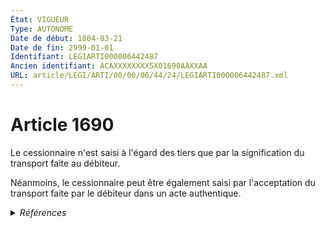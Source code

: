 ```yaml
---
État: VIGUEUR
Type: AUTONOME
Date de début: 1804-03-21
Date de fin: 2999-01-01
Identifiant: LEGIARTI000006442487
Ancien identifiant: ACAXXXXXXXX5X01690AAXXAA
URL: article/LEGI/ARTI/00/00/06/44/24/LEGIARTI000006442487.xml
---
```


<h1>Article 1690</h1>

Le cessionnaire n'est saisi à l'égard des tiers que par la signification du
transport faite au débiteur.<br />

Néanmoins, le cessionnaire peut être également saisi par l'acceptation du
transport faite par le débiteur dans un acte authentique.


<details>
  <summary><em>Références</em></summary>

  <h2>Articles faisant référence à l'article</h2>
  
  <ul>
    <li>
      <a href="https://legal.tricoteuses.fr//redirection/LEGIARTI000006230184?vers=git&vers=legifrance">Code de commerce - article L239-2 AUTONOME VIGUEUR, en vigueur depuis le 2005-08-03</a> CITATION source
    </li>
    <li>
      <a href="https://legal.tricoteuses.fr//redirection/LEGIARTI000039491199?vers=git&vers=legifrance">Code de commerce - article Annexe 4-7 AUTONOME MODIFIE, en vigueur du 2019-12-11 au 2020-01-01</a> CITATION source
    </li>
    <li>
      <a href="https://legal.tricoteuses.fr//redirection/LEGIARTI000036742280?vers=git&vers=legifrance">Code de commerce - article Annexe 4-7 AUTONOME MODIFIE, en vigueur du 2018-03-26 au 2019-12-11</a> CITATION source
    </li>
    <li>
      <a href="https://legal.tricoteuses.fr//redirection/LEGIARTI000039624163?vers=git&vers=legifrance">Code de commerce - article Annexe 4-7 AUTONOME MODIFIE, en vigueur du 2020-01-01 au 2020-03-01</a> CITATION source
    </li>
    <li>
      <a href="https://legal.tricoteuses.fr//redirection/LEGIARTI000006919099?vers=git&vers=legifrance">Code de la santé publique - article R6212-24 AUTONOME ABROGE, en vigueur du 2005-07-26 au 2016-01-29</a> CITATION source
    </li>
    <li>
      <a href="https://legal.tricoteuses.fr//redirection/LEGIARTI000017841450?vers=git&vers=legifrance">Code des assurances - article L132-8 AUTONOME MODIFIE, en vigueur du 2007-12-19 au 2008-12-19</a> CITATION source
    </li>
    <li>
      <a href="https://legal.tricoteuses.fr//redirection/LEGIARTI000018154217?vers=git&vers=legifrance">Code des assurances - article L132-8 AUTONOME VIGUEUR, en vigueur depuis le 2008-12-19</a> CITATION source
    </li>
    <li>
      <a href="https://legal.tricoteuses.fr//redirection/LEGIARTI000006792377?vers=git&vers=legifrance">Code de la mutualité - article L223-10 AUTONOME MODIFIE, en vigueur du 2001-04-22 au 2007-12-19</a> CITATION source
    </li>
    <li>
      <a href="https://legal.tricoteuses.fr//redirection/LEGIARTI000017841454?vers=git&vers=legifrance">Code de la mutualité - article L223-10 AUTONOME MODIFIE, en vigueur du 2007-12-19 au 2008-12-19</a> CITATION source
    </li>
    <li>
      <a href="https://legal.tricoteuses.fr//redirection/LEGIARTI000006497180?vers=git&vers=legifrance">Décret n°93-977 du 31 juillet 1993 relatif aux saisies et cessions notifiées aux comptables publics et aux centres de chèques postaux ou de la Caisse nationale d'épargne - article 6 AUTONOME MODIFIE, en vigueur du 1993-08-05 au 2005-12-31</a> CITATION source
    </li>
    <li>
      <a href="https://legal.tricoteuses.fr//redirection/LEGIARTI000048876582?vers=git&vers=legifrance">Code de commerce - article R821-112 AUTONOME VIGUEUR, en vigueur depuis le 2024-02-01</a> CITATION source
    </li>
    <li>
      <a href="https://legal.tricoteuses.fr//redirection/LEGIARTI000041751098?vers=git&vers=legifrance">Code de commerce - article R822-63 AUTONOME ABROGE, en vigueur du 2020-03-25 au 2024-02-01</a> CITATION source
    </li>
    <li>
      <a href="https://legal.tricoteuses.fr//redirection/LEGIARTI000006200878?vers=git&vers=legifrance">Décret n°71-688 du 11 août 1971 pris pour l'application à la profession de greffier de tribunal de commerce de la loi du 29 novembre 1966 relative aux sociétés civiles professionnelles - article 27 AUTONOME MODIFIE, en vigueur du 1971-08-24 au 1991-08-01</a> CITATION source
    </li>
    <li>
      <a href="https://legal.tricoteuses.fr//redirection/LEGIARTI000030994920?vers=git&vers=legifrance">Code monétaire et financier - article L214-162-8 AUTONOME MODIFIE, en vigueur du 2015-08-08 au 2016-12-11</a> CITATION source
    </li>
    <li>
      <a href="https://legal.tricoteuses.fr//redirection/LEGIARTI000006497181?vers=git&vers=legifrance">Décret n°93-977 du 31 juillet 1993 relatif aux saisies et cessions notifiées aux comptables publics - article 6 AUTONOME VIGUEUR, en vigueur depuis le 2005-12-31</a> CITATION source
    </li>
    <li>
      <a href="https://legal.tricoteuses.fr//redirection/LEGIARTI000006478539?vers=git&vers=legifrance">Loi du 19 février 1889 relative à la restriction du privilège du bailleur d'un fonds rural et à l'attribution des indemnités dues par suite d'assurances - article 4 AUTONOME VIGUEUR, en vigueur depuis le 1889-02-20</a> CITATION source
    </li>
    <li>
      <a href="https://legal.tricoteuses.fr//redirection/LEGIARTI000006792973?vers=git&vers=legifrance">Code des assurances - article L132-8 AUTONOME MODIFIE, en vigueur du 1976-07-21 au 1981-01-08</a> CITATION source
    </li>
    <li>
      <a href="https://legal.tricoteuses.fr//redirection/LEGIARTI000006474086?vers=git&vers=legifrance">Loi n° 76-519 du 15 juin 1976 relative à certaines formes de transmission des créances - article 12 AUTONOME VIGUEUR, en vigueur depuis le 1976-06-16</a> CITATION source
    </li>
    <li>
      <a href="https://legal.tricoteuses.fr//redirection/LEGIARTI000038799302?vers=git&vers=legifrance">Code civil - article 1865 AUTONOME VIGUEUR, en vigueur depuis le 2019-07-21</a> CITATION source
    </li>
    <li>
      <a href="https://legal.tricoteuses.fr//redirection/LEGIARTI000006914538?vers=git&vers=legifrance">Code de la santé publique - article R4381-66 AUTONOME MODIFIE, en vigueur du 2004-08-08 au 2005-05-05</a> CITATION source
    </li>
    <li>
      <a href="https://legal.tricoteuses.fr//redirection/LEGIARTI000006914539?vers=git&vers=legifrance">Code de la santé publique - article R4381-66 AUTONOME TRANSFERE, en vigueur du 2005-05-05 au 2006-04-01</a> CITATION source
    </li>
    <li>
      <a href="https://legal.tricoteuses.fr//redirection/LEGIARTI000006291073?vers=git&vers=legifrance">Code des marchés publics (édition 1964) - article 201 ter AUTONOME ABROGE, en vigueur du 1981-02-05 au 2001-09-09</a> CITATION source
    </li>
    <li>
      <a href="https://legal.tricoteuses.fr//redirection/LEGIARTI000006792974?vers=git&vers=legifrance">Code des assurances - article L132-8 AUTONOME MODIFIE, en vigueur du 1992-07-17 au 2005-12-16</a> CITATION source
    </li>
    <li>
      <a href="https://legal.tricoteuses.fr//redirection/LEGIARTI000041672545?vers=git&vers=legifrance">Code de commerce - article Annexe 4-7 AUTONOME MODIFIE, en vigueur du 2020-03-01 au 2021-04-01</a> CITATION source
    </li>
    <li>
      <a href="https://legal.tricoteuses.fr//redirection/LEGIARTI000006444374?vers=git&vers=legifrance">Code civil - article 1865 AUTONOME MODIFIE, en vigueur du 1978-07-01 au 2019-07-21</a> CITATION source
    </li>
    <li>
      <a href="https://legal.tricoteuses.fr//redirection/LEGIARTI000043291660?vers=git&vers=legifrance">Code de commerce - article Annexe 4-7 AUTONOME MODIFIE, en vigueur du 2021-04-01 au 2022-01-01</a> CITATION source
    </li>
    <li>
      <a href="https://legal.tricoteuses.fr//redirection/LEGIARTI000043308651?vers=git&vers=legifrance">Code de commerce - article Annexe 4-7 AUTONOME MODIFIE, en vigueur du 2023-01-01 au 2023-01-26</a> CITATION source
    </li>
    <li>
      <a href="https://legal.tricoteuses.fr//redirection/LEGIARTI000006793037?vers=git&vers=legifrance">Code des assurances - article L132-15 AUTONOME MODIFIE, en vigueur du 1992-07-17 au 2008-12-19</a> CITATION source
    </li>
    <li>
      <a href="https://legal.tricoteuses.fr//redirection/LEGIARTI000027349780?vers=git&vers=legifrance">Code rural et de la pêche maritime - article R173-21 AUTONOME VIGUEUR, en vigueur depuis le 2013-04-25</a> CITATION source
    </li>
    <li>
      <a href="https://legal.tricoteuses.fr//redirection/LEGIARTI000006914501?vers=git&vers=legifrance">Code de la santé publique - article R4381-53 AUTONOME VIGUEUR, en vigueur depuis le 2006-04-01</a> CITATION source
    </li>
    <li>
      <a href="https://legal.tricoteuses.fr//redirection/LEGIARTI000006305052?vers=git&vers=legifrance">Loi n° 85-1321 du 14 décembre 1985 modifiant diverses dispositions du droit des valeurs mobilières, des titres de créances négociables, des sociétés et des opérations de bourse - article 4 AUTONOME MODIFIE, en vigueur du 1985-12-15 au 2006-03-24</a> CITATION source
    </li>
    <li>
      <a href="https://legal.tricoteuses.fr//redirection/LEGIARTI000006337034?vers=git&vers=legifrance">Décret n°49-1470 du 10 novembre 1949 relatif à la forme des valeurs mobilières - article 3 AUTONOME VIGUEUR, en vigueur depuis le 1949-11-15</a> CITATION source
    </li>
    <li>
      <a href="https://legal.tricoteuses.fr//redirection/LEGIARTI000006200879?vers=git&vers=legifrance">Décret n°71-688 du 11 août 1971 pris pour l'application à la profession de greffier de tribunal de commerce de la loi du 29 novembre 1966 relative aux sociétés civiles professionnelles - article 27 AUTONOME ABROGE, en vigueur du 1991-08-01 au 2007-03-27</a> CITATION source
    </li>
    <li>
      <a href="https://legal.tricoteuses.fr//redirection/LEGIARTI000006793036?vers=git&vers=legifrance">Code des assurances - article L132-15 AUTONOME MODIFIE, en vigueur du 1976-07-21 au 1981-01-08</a> CITATION source
    </li>
    <li>
      <a href="https://legal.tricoteuses.fr//redirection/LEGIARTI000017841505?vers=git&vers=legifrance">Code des assurances - article L132-15 AUTONOME VIGUEUR, en vigueur depuis le 2008-12-19</a> CITATION source
    </li>
    <li>
      <a href="https://legal.tricoteuses.fr//redirection/LEGIARTI000006792386?vers=git&vers=legifrance">Code de la mutualité - article L223-16 AUTONOME VIGUEUR, en vigueur depuis le 2001-04-22</a> CITATION source
    </li>
    <li>
      <a href="https://legal.tricoteuses.fr//redirection/LEGIARTI000006792975?vers=git&vers=legifrance">Code des assurances - article L132-8 AUTONOME MODIFIE, en vigueur du 2005-12-16 au 2007-12-19</a> CITATION source
    </li>
    <li>
      <a href="https://legal.tricoteuses.fr//redirection/LEGIARTI000006921834?vers=git&vers=legifrance">Décret n°69-810 du 12 août 1969 relatif à l'organisation de la profession et au statut professionnel des commissaires aux comptes. - article 147 AUTONOME MODIFIE, en vigueur du 1969-08-29 au 2003-11-27</a> CITATION source
    </li>
    <li>
      <a href="https://legal.tricoteuses.fr//redirection/LEGIARTI000006200990?vers=git&vers=legifrance">Décret n°71-689 du 11 août 1971 pris pour l'application à la profession d'agréé de la loi du 29 novembre 1966 relative aux sociétés civiles professionnelles - article 21 AUTONOME ABROGE, en vigueur du 1971-08-24 au 1972-09-16</a> CITATION source
    </li>
    <li>
      <a href="https://legal.tricoteuses.fr//redirection/LEGIARTI000018130070?vers=git&vers=legifrance">Code de la mutualité - article L223-10 AUTONOME VIGUEUR, en vigueur depuis le 2008-12-19</a> CITATION source
    </li>
    <li>
      <a href="https://legal.tricoteuses.fr//redirection/LEGIARTI000025247254?vers=git&vers=legifrance">Code forestier (nouveau) - article L331-4 AUTONOME VIGUEUR, en vigueur depuis le 2012-07-01</a> CITATION source
    </li>
    <li>
      <a href="https://legal.tricoteuses.fr//redirection/LEGIARTI000006896479?vers=git&vers=legifrance">Code de la construction et de l'habitation - article R*212-8 AUTONOME MODIFIE, en vigueur du 1978-06-08 au 2012-05-06</a> CITATION source
    </li>
    <li>
      <a href="https://legal.tricoteuses.fr//redirection/LEGIARTI000039041998?vers=git&vers=legifrance">Code de la construction et de l'habitation - article R212-8 AUTONOME VIGUEUR, en vigueur depuis le 2019-09-01</a> CITATION source
    </li>
    <li>
      <a href="https://legal.tricoteuses.fr//redirection/LEGIARTI000025820426?vers=git&vers=legifrance">Code de la construction et de l'habitation - article R*212-8 AUTONOME MODIFIE, en vigueur du 2012-05-06 au 2019-09-01</a> CITATION source
    </li>
    <li>
      <a href="https://legal.tricoteuses.fr//redirection/LEGIARTI000006272070?vers=git&vers=legifrance">Loi n°66-537 du 24 juillet 1966 sur les sociétés commerciales - article 20 AUTONOME MODIFIE, en vigueur du 1967-04-01 au 1988-01-06</a> CITATION source
    </li>
    <li>
      <a href="https://legal.tricoteuses.fr//redirection/LEGIARTI000006201142?vers=git&vers=legifrance">Décret n°72-698 du 26 juillet 1972 pris pour l'application aux conseils juridiques de la loi n° 66-879 du 29 novembre 1966 relative aux sociétés civiles professionnelles - article 19 AUTONOME ABROGE, en vigueur du 1972-07-30 au 1992-07-22</a> CITATION source
    </li>
    <li>
      <a href="https://legal.tricoteuses.fr//redirection/LEGIARTI000006200096?vers=git&vers=legifrance">Décret n°69-763 du 24 juillet 1969 pris pour l'application à la profession de commissaire-priseur judiciaire de la loi n° 66-879 du 29 novembre 1966 relative aux sociétés civiles professionnelles - article 27 AUTONOME MODIFIE, en vigueur du 1969-07-31 au 1992-03-01</a> CITATION source
    </li>
    <li>
      <a href="https://legal.tricoteuses.fr//redirection/LEGIARTI000006201622?vers=git&vers=legifrance">Décret n°78-906 du 24 août 1978 pris pour l'application aux chirurgiens-dentistes de la loi n° 66-879 du 29 novembre 1966 relative aux sociétés civiles professionnelles - article 25 AUTONOME ABROGE, en vigueur du 1978-09-03 au 2004-08-08</a> CITATION source
    </li>
    <li>
      <a href="https://legal.tricoteuses.fr//redirection/LEGIARTI000044930007?vers=git&vers=legifrance">Code de commerce - article Annexe 4-7 AUTONOME MODIFIE, en vigueur du 2022-01-01 au 2023-01-01</a> CITATION source
    </li>
    <li>
      <a href="https://legal.tricoteuses.fr//redirection/LEGIARTI000006201426?vers=git&vers=legifrance">Décret n°78-326 du 15 mars 1978 relatif à l'application aux directeurs de laboratoires d'analyses de biologie médicale de la loi n° 66-879 du 29 novembre 1966 relative aux sociétés civiles professionnelles - article 25 AUTONOME ABROGE, en vigueur du 1978-03-17 au 2005-07-26</a> CITATION source
    </li>
    <li>
      <a href="https://legal.tricoteuses.fr//redirection/LEGIARTI000006921835?vers=git&vers=legifrance">Décret n°69-810 du 12 août 1969 relatif à l'organisation de la profession et au statut professionnel des commissaires aux comptes. - article 147 AUTONOME ABROGE, en vigueur du 2003-11-27 au 2007-03-27</a> CITATION source
    </li>
    <li>
      <a href="https://legal.tricoteuses.fr//redirection/LEGIARTI000029329292?vers=git&vers=legifrance">Code de commerce - article L221-14 AUTONOME VIGUEUR, en vigueur depuis le 2014-08-03</a> CITATION source
    </li>
    <li>
      <a href="https://legal.tricoteuses.fr//redirection/LEGIARTI000006201267?vers=git&vers=legifrance">Décret n°77-636 du 14 juin 1977 pris pour l'application aux médecins de la loi n° 66-879 du 29 novembre 1966 relative aux sociétés civiles professionnelles - article 26 AUTONOME ABROGE, en vigueur du 1977-06-23 au 2004-08-08</a> CITATION source
    </li>
    <li>
      <a href="https://legal.tricoteuses.fr//redirection/LEGIARTI000006367711?vers=git&vers=legifrance">Décret n°86-636 du 14 mars 1986 portant application à la profession d'expert agricole et foncier et d'expert forestier de la loi n° 66-879 du 29 novembre 1966 relative aux sociétés civiles professionnelles - article 22 AUTONOME ABROGE, en vigueur du 1986-03-20 au 2013-04-25</a> CITATION source
    </li>
    <li>
      <a href="https://legal.tricoteuses.fr//redirection/LEGIARTI000041747188?vers=git&vers=legifrance">Décret n° 2020-292 du 21 mars 2020 relatif aux commissaires aux comptes - article 23 ENTIEREMENT_MODIF</a> CITATION source
    </li>
    <li>
      <a href="https://legal.tricoteuses.fr//redirection/LEGIARTI000006201066?vers=git&vers=legifrance">Décret n°72-669 du 13 juillet 1972 pris pour l'application à la profession d'avocat de la loi n° 66-879 du 29 novembre 1966 relative aux sociétés civiles professionnelles - article 26 AUTONOME ABROGE, en vigueur du 1972-09-16 au 1992-07-22</a> CITATION source
    </li>
    <li>
      <a href="https://legal.tricoteuses.fr//redirection/LEGIARTI000006201849?vers=git&vers=legifrance">Décret n°81-509 du 12 mai 1981 portant application à la profession de masseur-kinésithérapeute de la loi n° 66-879 du 29 novembre 1966 relative aux sociétés civiles professionnelles - article 29 AUTONOME ABROGE, en vigueur du 1981-05-14 au 2004-08-08</a> CITATION source
    </li>
    <li>
      <a href="https://legal.tricoteuses.fr//redirection/LEGIARTI000006200593?vers=git&vers=legifrance">Décret n°69-1274 du 31 décembre 1969 pris pour l'application à la profession d'huissier de justice de la loi n° 66-879 du 29 novembre 1966 sur les sociétés civiles professionnelles - article 27 AUTONOME MODIFIE, en vigueur du 1970-01-11 au 1992-01-21</a> CITATION source
    </li>
    <li>
      <a href="https://legal.tricoteuses.fr//redirection/LEGIARTI000006923956?vers=git&vers=legifrance">Décret n°67-18 du 5 janvier 1967 fixant le tarif des huissiers de justice en matière civile et commerciale - article 11 AUTONOME MODIFIE, en vigueur du 1978-03-11 au 1988-09-09</a> CITATION source
    </li>
    <li>
      <a href="https://legal.tricoteuses.fr//redirection/LEGIARTI000006474041?vers=git&vers=legifrance">Loi n° 76-519 du 15 juin 1976 relative à certaines formes de transmission des créances - article 6 AUTONOME VIGUEUR, en vigueur depuis le 2007-01-01</a> CITATION source
    </li>
    <li>
      <a href="https://legal.tricoteuses.fr//redirection/LEGIARTI000032119080?vers=git&vers=legifrance">Décret n° 2016-230 du 26 février 2016 relatif aux tarifs de certains professionnels du droit et au fonds interprofessionnel de l'accès au droit et à la justice - article ENTIEREMENT_MODIF</a> CITATION source
    </li>
    <li>
      <a href="https://legal.tricoteuses.fr//redirection/LEGIARTI000006272071?vers=git&vers=legifrance">Loi n°66-537 du 24 juillet 1966 sur les sociétés commerciales - article 20 AUTONOME ABROGE, en vigueur du 1988-01-06 au 2000-09-21</a> CITATION source
    </li>
    <li>
      <a href="https://legal.tricoteuses.fr//redirection/LEGIARTI000006610671?vers=git&vers=legifrance">Code forestier - article L241-4 AUTONOME MODIFIE, en vigueur du 1979-02-07 au 1995-02-02</a> CITATION source
    </li>
    <li>
      <a href="https://legal.tricoteuses.fr//redirection/LEGIARTI000006610672?vers=git&vers=legifrance">Code forestier - article L241-4 AUTONOME ABROGE, en vigueur du 1995-02-02 au 2012-07-01</a> CITATION source
    </li>
    <li>
      <a href="https://legal.tricoteuses.fr//redirection/LEGIARTI000006200352?vers=git&vers=legifrance">Décret n°69-1057 du 20 novembre 1969 relatif à la profession d'avoué de la loi n° 66-879 du 29 novembre 1966 relative aux sociétés civiles professionnelles - article 27 AUTONOME MODIFIE, en vigueur du 1969-11-27 au 1992-01-21</a> CITATION source
    </li>
    <li>
      <a href="https://legal.tricoteuses.fr//redirection/LEGIARTI000006201361?vers=git&vers=legifrance">Décret n°77-1480 du 28 décembre 1977 pris pour l'application à la profession d'architecte de la loi n° 66-879 du 29 novembre 1966 relative aux sociétés civiles professionnelles - article 24 AUTONOME VIGUEUR, en vigueur depuis le 1978-01-01</a> CITATION source
    </li>
    <li>
      <a href="https://legal.tricoteuses.fr//redirection/LEGIARTI000006204474?vers=git&vers=legifrance">Loi n° 78-13 du 4 janvier 1978 relative aux procédures d'intervention du Crédit d'équipement des petites et moyennes entreprises - article 2 AUTONOME VIGUEUR, en vigueur depuis le 1980-12-28</a> CITATION source
    </li>
    <li>
      <a href="https://legal.tricoteuses.fr//redirection/LEGIARTI000006201545?vers=git&vers=legifrance">Décret n°78-380 du 15 mars 1978 portant application à la profession d'avocat au Conseil d'Etat et à la Cour de cassation de la loi n° 66-879 du 29 novembre 1966 relative aux sociétés civiles professionnelles - article 27 AUTONOME ABROGE, en vigueur du 1978-03-23 au 2024-09-01</a> CITATION source
    </li>
    <li>
      <a href="https://legal.tricoteuses.fr//redirection/LEGIARTI000006201776?vers=git&vers=legifrance">Décret n°79-949 du 9 novembre 1979 pris pour l'application à la profession d'infirmier ou d'infirmière de la loi n° 66-879 du 29 novembre 1966 relative aux sociétés civiles professionnelles - article 29 AUTONOME ABROGE, en vigueur du 1979-11-10 au 2004-08-08</a> CITATION source
    </li>
    <li>
      <a href="https://legal.tricoteuses.fr//redirection/LEGIARTI000006912608?vers=git&vers=legifrance">Code de la santé publique - article R4113-50 AUTONOME VIGUEUR, en vigueur depuis le 2004-08-08</a> CITATION source
    </li>
    <li>
      <a href="https://legal.tricoteuses.fr//redirection/LEGIARTI000006474040?vers=git&vers=legifrance">Loi n° 76-519 du 15 juin 1976 relative à certaines formes de transmission des créances - article 6 AUTONOME MODIFIE, en vigueur du 1976-06-16 au 2007-01-01</a> CITATION source
    </li>
    <li>
      <a href="https://legal.tricoteuses.fr//redirection/LEGIARTI000032956998?vers=git&vers=legifrance">Code de commerce - article R822-86 AUTONOME ABROGE, en vigueur du 2016-07-29 au 2024-02-01</a> CITATION source
    </li>
    <li>
      <a href="https://legal.tricoteuses.fr//redirection/LEGIARTI000006201201?vers=git&vers=legifrance">Décret n°76-73 du 15 janvier 1976 portant application à la profession de géomètre expert de la loi n° 66-879 du 29 novembre 1966 relative aux sociétés civiles professionnelles - article 22 AUTONOME VIGUEUR, en vigueur depuis le 1976-01-27</a> CITATION source
    </li>
    <li>
      <a href="https://legal.tricoteuses.fr//redirection/LEGIARTI000006305053?vers=git&vers=legifrance">Loi n° 85-1321 du 14 décembre 1985 modifiant diverses dispositions du droit des valeurs mobilières, des titres de créances négociables, des sociétés et des opérations de bourse - article 4 AUTONOME VIGUEUR, en vigueur depuis le 2006-03-24</a> CITATION source
    </li>
    <li>
      <a href="https://legal.tricoteuses.fr//redirection/LEGIARTI000006290550?vers=git&vers=legifrance">Loi n° 66-879 du 29 novembre 1966 relative aux sociétés civiles professionnelles - article 22 AUTONOME ABROGE, en vigueur du 1966-11-30 au 1991-01-05</a> CITATION source
    </li>
    <li>
      <a href="https://legal.tricoteuses.fr//redirection/LEGIARTI000006337072?vers=git&vers=legifrance">Décret n°53-380 du 28 avril 1953 pris pour l'application de l'article 33 de la loi du 27 mai 1950 fixant les conditions d'application de l'article 26 modifié de la loi du 5 juillet 1949 aux sociétés ayant leur siège social dans les territoires d'outre-mer ainsi que le régime des valeurs mobilières émises par ces sociétés - article 42 AUTONOME VIGUEUR, en vigueur depuis le 1953-05-03</a> CITATION source
    </li>
    <li>
      <a href="https://legal.tricoteuses.fr//redirection/LEGIARTI000033613113?vers=git&vers=legifrance">Code monétaire et financier - article L214-162-8 AUTONOME MODIFIE, en vigueur du 2016-12-11 au 2024-07-05</a> CITATION source
    </li>
    <li>
      <a href="https://legal.tricoteuses.fr//redirection/LEGIARTI000048870045?vers=git&vers=legifrance">Décret n° 2023-1394 du 30 décembre 2023 pris en application de l'ordonnance n° 2023-1142 du 6 décembre 2023 relative à la publication et à la certification d'informations en matière de durabilité et aux obligations environnementales, sociales et de gouvernement d'entreprise des sociétés commerciales - article 10 ENTIEREMENT_MODIF</a> CITATION source
    </li>
    <li>
      <a href="https://legal.tricoteuses.fr//redirection/LEGIARTI000006270994?vers=git&vers=legifrance">Code de commerce - article R822-124 AUTONOME TRANSFERE, en vigueur du 2007-03-27 au 2016-07-29</a> CITATION source
    </li>
    <li>
      <a href="https://legal.tricoteuses.fr//redirection/LEGIARTI000048876646?vers=git&vers=legifrance">Code de commerce - article R821-135 AUTONOME MODIFIE, en vigueur du 2024-02-01 au 2024-09-01</a> CITATION source
    </li>
    <li>
      <a href="https://legal.tricoteuses.fr//redirection/LEGIARTI000047053448?vers=git&vers=legifrance">Code de commerce - article Annexe 4-7 AUTONOME MODIFIE, en vigueur du 2023-01-26 au 2023-06-05</a> CITATION source
    </li>
    <li>
      <a href="https://legal.tricoteuses.fr//redirection/LEGIARTI000006444511?vers=git&vers=legifrance">Code civil - article 1873-2 AUTONOME VIGUEUR, en vigueur depuis le 1977-07-01</a> CITATION source
    </li>
    <li>
      <a href="https://legal.tricoteuses.fr//redirection/LEGIARTI000006222558?vers=git&vers=legifrance">Code de commerce - article L221-14 AUTONOME MODIFIE, en vigueur du 2000-09-21 au 2014-08-03</a> CITATION source
    </li>
  </ul>
  
  <h2>Références faites par l'article</h2>
  
  <ul>
    <li>
      1889-02-19 CITATION cible <a href="https://legal.tricoteuses.fr//redirection/LEGIARTI000006478539?vers=git&vers=legifrance">Loi du 19 février 1889 relative à la restriction du privilège du bailleur d'un fonds rural et à l'attribution des indemnités dues par suite d'assurances - article 4 AUTONOME VIGUEUR, en vigueur depuis le 1889-02-20</a>
    </li>
    <li>
      1949-11-10 CITATION cible <a href="https://legal.tricoteuses.fr//redirection/LEGIARTI000006337034?vers=git&vers=legifrance">Décret n°49-1470 du 10 novembre 1949 relatif à la forme des valeurs mobilières - article 3 AUTONOME VIGUEUR, en vigueur depuis le 1949-11-15</a>
    </li>
    <li>
      1953-04-28 CITATION cible <a href="https://legal.tricoteuses.fr//redirection/LEGIARTI000006337072?vers=git&vers=legifrance">Décret n°53-380 du 28 avril 1953 pris pour l'application de l'article 33 de la loi du 27 mai 1950 fixant les conditions d'application de l'article 26 modifié de la loi du 5 juillet 1949 aux sociétés ayant leur siège social dans les territoires d'outre-mer ainsi que le régime des valeurs mobilières émises par ces sociétés - article 42 AUTONOME VIGUEUR, en vigueur depuis le 1953-05-03</a>
    </li>
    <li>
      1966-07-24 CITATION cible <a href="https://legal.tricoteuses.fr//redirection/LEGIARTI000006272071?vers=git&vers=legifrance">Loi n°66-537 du 24 juillet 1966 sur les sociétés commerciales - article 20 AUTONOME ABROGE, en vigueur du 1988-01-06 au 2000-09-21</a>
    </li>
    <li>
      1966-11-29 CITATION cible <a href="https://legal.tricoteuses.fr//redirection/LEGIARTI000006290550?vers=git&vers=legifrance">Loi n° 66-879 du 29 novembre 1966 relative aux sociétés civiles professionnelles - article 22 AUTONOME ABROGE, en vigueur du 1966-11-30 au 1991-01-05</a>
    </li>
    <li>
      1967-01-05 CITATION cible <a href="https://legal.tricoteuses.fr//redirection/LEGIARTI000006923956?vers=git&vers=legifrance">Décret n°67-18 du 5 janvier 1967 fixant le tarif des huissiers de justice en matière civile et commerciale - article 11 AUTONOME MODIFIE, en vigueur du 1978-03-11 au 1988-09-09</a>
    </li>
    <li>
      1969-07-24 CITATION cible <a href="https://legal.tricoteuses.fr//redirection/LEGIARTI000006200096?vers=git&vers=legifrance">Décret n°69-763 du 24 juillet 1969 pris pour l'application à la profession de commissaire-priseur judiciaire de la loi n° 66-879 du 29 novembre 1966 relative aux sociétés civiles professionnelles - article 27 AUTONOME MODIFIE, en vigueur du 1969-07-31 au 1992-03-01</a>
    </li>
    <li>
      1969-08-12 CITATION cible <a href="https://legal.tricoteuses.fr//redirection/LEGIARTI000006921835?vers=git&vers=legifrance">Décret n°69-810 du 12 août 1969 relatif à l'organisation de la profession et au statut professionnel des commissaires aux comptes. - article 147 AUTONOME ABROGE, en vigueur du 2003-11-27 au 2007-03-27</a>
    </li>
    <li>
      1969-11-20 CITATION cible <a href="https://legal.tricoteuses.fr//redirection/LEGIARTI000006200352?vers=git&vers=legifrance">Décret n°69-1057 du 20 novembre 1969 relatif à la profession d'avoué de la loi n° 66-879 du 29 novembre 1966 relative aux sociétés civiles professionnelles - article 27 AUTONOME MODIFIE, en vigueur du 1969-11-27 au 1992-01-21</a>
    </li>
    <li>
      1969-12-31 CITATION cible <a href="https://legal.tricoteuses.fr//redirection/LEGIARTI000006200593?vers=git&vers=legifrance">Décret n°69-1274 du 31 décembre 1969 pris pour l'application à la profession d'huissier de justice de la loi n° 66-879 du 29 novembre 1966 sur les sociétés civiles professionnelles - article 27 AUTONOME MODIFIE, en vigueur du 1970-01-11 au 1992-01-21</a>
    </li>
    <li>
      1971-08-11 CITATION cible <a href="https://legal.tricoteuses.fr//redirection/LEGIARTI000006200879?vers=git&vers=legifrance">Décret n°71-688 du 11 août 1971 pris pour l'application à la profession de greffier de tribunal de commerce de la loi du 29 novembre 1966 relative aux sociétés civiles professionnelles - article 27 AUTONOME ABROGE, en vigueur du 1991-08-01 au 2007-03-27</a>
    </li>
    <li>
      1971-08-11 CITATION cible <a href="https://legal.tricoteuses.fr//redirection/LEGIARTI000006200990?vers=git&vers=legifrance">Décret n°71-689 du 11 août 1971 pris pour l'application à la profession d'agréé de la loi du 29 novembre 1966 relative aux sociétés civiles professionnelles - article 21 AUTONOME ABROGE, en vigueur du 1971-08-24 au 1972-09-16</a>
    </li>
    <li>
      1972-07-26 CITATION cible <a href="https://legal.tricoteuses.fr//redirection/LEGIARTI000006201142?vers=git&vers=legifrance">Décret n°72-698 du 26 juillet 1972 pris pour l'application aux conseils juridiques de la loi n° 66-879 du 29 novembre 1966 relative aux sociétés civiles professionnelles - article 19 AUTONOME ABROGE, en vigueur du 1972-07-30 au 1992-07-22</a>
    </li>
    <li>
      1976-01-15 CITATION cible <a href="https://legal.tricoteuses.fr//redirection/LEGIARTI000006201201?vers=git&vers=legifrance">Décret n°76-73 du 15 janvier 1976 portant application à la profession de géomètre expert de la loi n° 66-879 du 29 novembre 1966 relative aux sociétés civiles professionnelles - article 22 AUTONOME VIGUEUR, en vigueur depuis le 1976-01-27</a>
    </li>
    <li>
      CODIFICATION source Loi 1804-03-06
    </li>
    <li>
      CREATION source Loi 1804-03-06 promulguée le 16 mars 1804
    </li>
    <li>
      1976-06-15 CITATION cible <a href="https://legal.tricoteuses.fr//redirection/LEGIARTI000006474086?vers=git&vers=legifrance">Loi n° 76-519 du 15 juin 1976 relative à certaines formes de transmission des créances - article 12 AUTONOME VIGUEUR, en vigueur depuis le 1976-06-16</a>
    </li>
    <li>
      1976-06-15 CITATION cible <a href="https://legal.tricoteuses.fr//redirection/LEGIARTI000006474041?vers=git&vers=legifrance">Loi n° 76-519 du 15 juin 1976 relative à certaines formes de transmission des créances - article 6 AUTONOME VIGUEUR, en vigueur depuis le 2007-01-01</a>
    </li>
    <li>
      1977-06-14 CITATION cible <a href="https://legal.tricoteuses.fr//redirection/LEGIARTI000006201267?vers=git&vers=legifrance">Décret n°77-636 du 14 juin 1977 pris pour l'application aux médecins de la loi n° 66-879 du 29 novembre 1966 relative aux sociétés civiles professionnelles - article 26 AUTONOME ABROGE, en vigueur du 1977-06-23 au 2004-08-08</a>
    </li>
    <li>
      1977-12-28 CITATION cible <a href="https://legal.tricoteuses.fr//redirection/LEGIARTI000006201361?vers=git&vers=legifrance">Décret n°77-1480 du 28 décembre 1977 pris pour l'application à la profession d'architecte de la loi n° 66-879 du 29 novembre 1966 relative aux sociétés civiles professionnelles - article 24 AUTONOME VIGUEUR, en vigueur depuis le 1978-01-01</a>
    </li>
    <li>
      1978-01-04 CITATION cible <a href="https://legal.tricoteuses.fr//redirection/LEGIARTI000006204474?vers=git&vers=legifrance">Loi n° 78-13 du 4 janvier 1978 relative aux procédures d'intervention du Crédit d'équipement des petites et moyennes entreprises - article 2 AUTONOME VIGUEUR, en vigueur depuis le 1980-12-28</a>
    </li>
    <li>
      1978-03-15 CITATION cible <a href="https://legal.tricoteuses.fr//redirection/LEGIARTI000006201426?vers=git&vers=legifrance">Décret n°78-326 du 15 mars 1978 relatif à l'application aux directeurs de laboratoires d'analyses de biologie médicale de la loi n° 66-879 du 29 novembre 1966 relative aux sociétés civiles professionnelles - article 25 AUTONOME ABROGE, en vigueur du 1978-03-17 au 2005-07-26</a>
    </li>
    <li>
      1978-03-15 CITATION cible <a href="https://legal.tricoteuses.fr//redirection/LEGIARTI000006201545?vers=git&vers=legifrance">Décret n°78-380 du 15 mars 1978 portant application à la profession d'avocat au Conseil d'Etat et à la Cour de cassation de la loi n° 66-879 du 29 novembre 1966 relative aux sociétés civiles professionnelles - article 27 AUTONOME ABROGE, en vigueur du 1978-03-23 au 2024-09-01</a>
    </li>
    <li>
      1978-08-24 CITATION cible <a href="https://legal.tricoteuses.fr//redirection/LEGIARTI000006201622?vers=git&vers=legifrance">Décret n°78-906 du 24 août 1978 pris pour l'application aux chirurgiens-dentistes de la loi n° 66-879 du 29 novembre 1966 relative aux sociétés civiles professionnelles - article 25 AUTONOME ABROGE, en vigueur du 1978-09-03 au 2004-08-08</a>
    </li>
    <li>
      1979-11-09 CITATION cible <a href="https://legal.tricoteuses.fr//redirection/LEGIARTI000006201776?vers=git&vers=legifrance">Décret n°79-949 du 9 novembre 1979 pris pour l'application à la profession d'infirmier ou d'infirmière de la loi n° 66-879 du 29 novembre 1966 relative aux sociétés civiles professionnelles - article 29 AUTONOME ABROGE, en vigueur du 1979-11-10 au 2004-08-08</a>
    </li>
    <li>
      1981-05-12 CITATION cible <a href="https://legal.tricoteuses.fr//redirection/LEGIARTI000006201849?vers=git&vers=legifrance">Décret n°81-509 du 12 mai 1981 portant application à la profession de masseur-kinésithérapeute de la loi n° 66-879 du 29 novembre 1966 relative aux sociétés civiles professionnelles - article 29 AUTONOME ABROGE, en vigueur du 1981-05-14 au 2004-08-08</a>
    </li>
    <li>
      1985-12-14 CITATION cible <a href="https://legal.tricoteuses.fr//redirection/LEGIARTI000006305053?vers=git&vers=legifrance">Loi n° 85-1321 du 14 décembre 1985 modifiant diverses dispositions du droit des valeurs mobilières, des titres de créances négociables, des sociétés et des opérations de bourse - article 4 AUTONOME VIGUEUR, en vigueur depuis le 2006-03-24</a>
    </li>
    <li>
      1986-03-14 CITATION cible <a href="https://legal.tricoteuses.fr//redirection/LEGIARTI000006367711?vers=git&vers=legifrance">Décret n°86-636 du 14 mars 1986 portant application à la profession d'expert agricole et foncier et d'expert forestier de la loi n° 66-879 du 29 novembre 1966 relative aux sociétés civiles professionnelles - article 22 AUTONOME ABROGE, en vigueur du 1986-03-20 au 2013-04-25</a>
    </li>
    <li>
      1993-07-31 CITATION cible <a href="https://legal.tricoteuses.fr//redirection/LEGIARTI000006497181?vers=git&vers=legifrance">Décret n°93-977 du 31 juillet 1993 relatif aux saisies et cessions notifiées aux comptables publics - article 6 AUTONOME VIGUEUR, en vigueur depuis le 2005-12-31</a>
    </li>
    <li>
      2016-02-26 CITATION cible <a href="https://legal.tricoteuses.fr//redirection/LEGIARTI000032119080?vers=git&vers=legifrance">Décret n° 2016-230 du 26 février 2016 relatif aux tarifs de certains professionnels du droit et au fonds interprofessionnel de l'accès au droit et à la justice - article ENTIEREMENT_MODIF</a>
    </li>
    <li>
      2020-03-21 CITATION cible <a href="https://legal.tricoteuses.fr//redirection/LEGIARTI000041747188?vers=git&vers=legifrance">Décret n° 2020-292 du 21 mars 2020 relatif aux commissaires aux comptes - article 23 ENTIEREMENT_MODIF</a>
    </li>
    <li>
      2023-12-30 CITATION cible <a href="https://legal.tricoteuses.fr//redirection/LEGIARTI000048870045?vers=git&vers=legifrance">Décret n° 2023-1394 du 30 décembre 2023 pris en application de l'ordonnance n° 2023-1142 du 6 décembre 2023 relative à la publication et à la certification d'informations en matière de durabilité et aux obligations environnementales, sociales et de gouvernement d'entreprise des sociétés commerciales - article 10 ENTIEREMENT_MODIF</a>
    </li>
    <li>
      2024-08-14 CITATION cible <a href="https://legal.tricoteuses.fr//redirection/LEGIARTI000050109984?vers=git&vers=legifrance">Décret n° 2024-876 du 14 août 2024 relatif à l'exercice en société de la profession d'avocat au Conseil d'Etat et à la Cour de cassation - article 27 AUTONOME VIGUEUR, en vigueur depuis le 2024-08-18</a>
    </li>
    <li>
      2999-01-01 CITATION cible <a href="https://legal.tricoteuses.fr//redirection/LEGIARTI000038799302?vers=git&vers=legifrance">Code civil - article 1865 AUTONOME VIGUEUR, en vigueur depuis le 2019-07-21</a>
    </li>
    <li>
      2999-01-01 CITATION cible <a href="https://legal.tricoteuses.fr//redirection/LEGIARTI000006444511?vers=git&vers=legifrance">Code civil - article 1873-2 AUTONOME VIGUEUR, en vigueur depuis le 1977-07-01</a>
    </li>
    <li>
      2999-01-01 CITATION cible <a href="https://legal.tricoteuses.fr//redirection/LEGIARTI000047053448?vers=git&vers=legifrance">Code de commerce - article Annexe 4-7 AUTONOME MODIFIE, en vigueur du 2023-01-26 au 2023-06-05</a>
    </li>
    <li>
      2999-01-01 CITATION cible <a href="https://legal.tricoteuses.fr//redirection/LEGIARTI000029329292?vers=git&vers=legifrance">Code de commerce - article L221-14 AUTONOME VIGUEUR, en vigueur depuis le 2014-08-03</a>
    </li>
    <li>
      2999-01-01 CITATION cible <a href="https://legal.tricoteuses.fr//redirection/LEGIARTI000006230184?vers=git&vers=legifrance">Code de commerce - article L239-2 AUTONOME VIGUEUR, en vigueur depuis le 2005-08-03</a>
    </li>
    <li>
      2999-01-01 CITATION cible <a href="https://legal.tricoteuses.fr//redirection/LEGIARTI000048876582?vers=git&vers=legifrance">Code de commerce - article R821-112 AUTONOME VIGUEUR, en vigueur depuis le 2024-02-01</a>
    </li>
    <li>
      2999-01-01 CITATION cible <a href="https://legal.tricoteuses.fr//redirection/LEGIARTI000048876646?vers=git&vers=legifrance">Code de commerce - article R821-135 AUTONOME MODIFIE, en vigueur du 2024-02-01 au 2024-09-01</a>
    </li>
    <li>
      2999-01-01 CITATION cible <a href="https://legal.tricoteuses.fr//redirection/LEGIARTI000041751098?vers=git&vers=legifrance">Code de commerce - article R822-63 AUTONOME ABROGE, en vigueur du 2020-03-25 au 2024-02-01</a>
    </li>
    <li>
      2999-01-01 CITATION cible <a href="https://legal.tricoteuses.fr//redirection/LEGIARTI000032956998?vers=git&vers=legifrance">Code de commerce - article R822-86 AUTONOME ABROGE, en vigueur du 2016-07-29 au 2024-02-01</a>
    </li>
    <li>
      2999-01-01 CITATION cible <a href="https://legal.tricoteuses.fr//redirection/LEGIARTI000006270994?vers=git&vers=legifrance">Code de commerce - article R822-124 AUTONOME TRANSFERE, en vigueur du 2007-03-27 au 2016-07-29</a>
    </li>
    <li>
      2999-01-01 CITATION cible <a href="https://legal.tricoteuses.fr//redirection/LEGIARTI000039041998?vers=git&vers=legifrance">Code de la construction et de l'habitation - article R212-8 AUTONOME VIGUEUR, en vigueur depuis le 2019-09-01</a>
    </li>
    <li>
      2999-01-01 CITATION cible <a href="https://legal.tricoteuses.fr//redirection/LEGIARTI000018130070?vers=git&vers=legifrance">Code de la mutualité - article L223-10 AUTONOME VIGUEUR, en vigueur depuis le 2008-12-19</a>
    </li>
    <li>
      2999-01-01 CITATION cible <a href="https://legal.tricoteuses.fr//redirection/LEGIARTI000006792386?vers=git&vers=legifrance">Code de la mutualité - article L223-16 AUTONOME VIGUEUR, en vigueur depuis le 2001-04-22</a>
    </li>
    <li>
      2999-01-01 CITATION cible <a href="https://legal.tricoteuses.fr//redirection/LEGIARTI000006912608?vers=git&vers=legifrance">Code de la santé publique - article R4113-50 AUTONOME VIGUEUR, en vigueur depuis le 2004-08-08</a>
    </li>
    <li>
      2999-01-01 CITATION cible <a href="https://legal.tricoteuses.fr//redirection/LEGIARTI000006914501?vers=git&vers=legifrance">Code de la santé publique - article R4381-53 AUTONOME VIGUEUR, en vigueur depuis le 2006-04-01</a>
    </li>
    <li>
      2999-01-01 CITATION cible <a href="https://legal.tricoteuses.fr//redirection/LEGIARTI000006914539?vers=git&vers=legifrance">Code de la santé publique - article R4381-66 AUTONOME TRANSFERE, en vigueur du 2005-05-05 au 2006-04-01</a>
    </li>
    <li>
      2999-01-01 CITATION cible <a href="https://legal.tricoteuses.fr//redirection/LEGIARTI000006919099?vers=git&vers=legifrance">Code de la santé publique - article R6212-24 AUTONOME ABROGE, en vigueur du 2005-07-26 au 2016-01-29</a>
    </li>
    <li>
      2999-01-01 CITATION cible <a href="https://legal.tricoteuses.fr//redirection/LEGIARTI000017841505?vers=git&vers=legifrance">Code des assurances - article L132-15 AUTONOME VIGUEUR, en vigueur depuis le 2008-12-19</a>
    </li>
    <li>
      2999-01-01 CITATION cible <a href="https://legal.tricoteuses.fr//redirection/LEGIARTI000018154217?vers=git&vers=legifrance">Code des assurances - article L132-8 AUTONOME VIGUEUR, en vigueur depuis le 2008-12-19</a>
    </li>
    <li>
      2999-01-01 CITATION cible <a href="https://legal.tricoteuses.fr//redirection/LEGIARTI000006291073?vers=git&vers=legifrance">Code des marchés publics (édition 1964) - article 201 ter AUTONOME ABROGE, en vigueur du 1981-02-05 au 2001-09-09</a>
    </li>
    <li>
      2999-01-01 CITATION cible <a href="https://legal.tricoteuses.fr//redirection/LEGIARTI000025247254?vers=git&vers=legifrance">Code forestier (nouveau) - article L331-4 AUTONOME VIGUEUR, en vigueur depuis le 2012-07-01</a>
    </li>
    <li>
      2999-01-01 CITATION cible <a href="https://legal.tricoteuses.fr//redirection/LEGIARTI000006610672?vers=git&vers=legifrance">Code forestier - article L241-4 AUTONOME ABROGE, en vigueur du 1995-02-02 au 2012-07-01</a>
    </li>
    <li>
      2999-01-01 CITATION cible <a href="https://legal.tricoteuses.fr//redirection/LEGIARTI000049876621?vers=git&vers=legifrance">Code monétaire et financier - article L214-162-8 AUTONOME VIGUEUR, en vigueur depuis le 2024-07-05</a>
    </li>
    <li>
      2999-01-01 CITATION cible <a href="https://legal.tricoteuses.fr//redirection/LEGIARTI000027349780?vers=git&vers=legifrance">Code rural et de la pêche maritime - article R173-21 AUTONOME VIGUEUR, en vigueur depuis le 2013-04-25</a>
    </li>
    <li>
      1972-07-13 CITATION cible <a href="https://legal.tricoteuses.fr//redirection/LEGIARTI000006201066?vers=git&vers=legifrance">Décret n°72-669 du 13 juillet 1972 pris pour l'application à la profession d'avocat de la loi n° 66-879 du 29 novembre 1966 relative aux sociétés civiles professionnelles - article 26 AUTONOME ABROGE, en vigueur du 1972-09-16 au 1992-07-22</a>
    </li>
  </ul>
</details>
